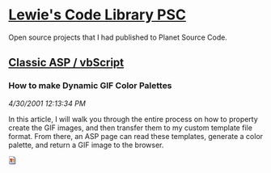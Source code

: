 # [Lewie's Code Library PSC](../../README.md)

Open source projects that I had published to Planet Source Code.

## [Classic ASP / vbScript](../README.md)

### How to make Dynamic GIF Color Palettes

*4/30/2001 12:13:34 PM*

In this article, I will walk you through the entire process on how to property create the GIF images, and then transfer them to my custom template file format. From there, an ASP page can read these templates, generate a color palette, and return a GIF image to the browser.

![Screenshot of How to make Dynamic GIF Color Palettes](/screenshot.gif)



